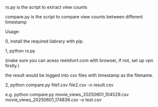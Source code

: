 rs.py is the script to extract view counts

compare.py is the script to compare view counts between different timestamp


Usage:

0, install the required liabrary with pip.


1, python rs.py 

(make sure you can acess reelshort.com with browser, if not, set up vpn firstly.)

the result would be logged into csv files with timestamp as the filename.


2, python compare.py file1.csv file2.csv -o result.csv

e.g. python compare.py movie_views_20250601_104529.csv movie_views_20250601_174838.csv -o test.csv


